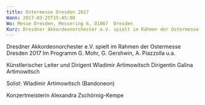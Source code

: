 ```yaml
---
title: Ostermesse Dresden 2017
Wann: 2017-03-25T15:45:00
Wo: Messe Dresden, Messering 6, 01067  Dresden
Kurz: Dresdner Akkordeonorchester e.V. spielt im Rahmen der Ostermesse Dresden 2017. - Künstlerischer Leiter und Dirigent Wladimir Artimowitsch
---
```


Dresdner Akkordeonorchester e.V. spielt im Rahmen der Ostermesse Dresden 2017
Im Programm G. Mohr, G. Gershwin, A. Piazzolla u.a.

Künstlerischer Leiter und Dirigent Wladimir Artimowitsch
Dirigentin Galina Artimowitsch
 
Solist:
Wladimir Artimowitsch (Bandoneon)

Konzertmeisterin Alexandra Zschörnig-Kempe